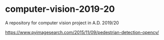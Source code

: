 # computer-vision-2019-20
A repository for computer vision project in A.D. 2019/20


https://www.pyimagesearch.com/2015/11/09/pedestrian-detection-opencv/

